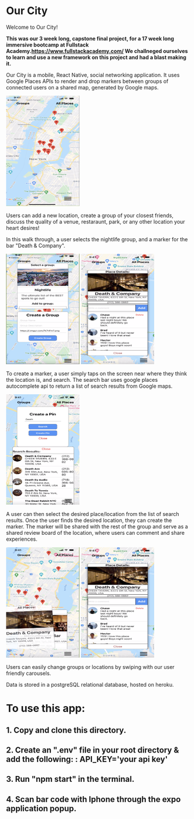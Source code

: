 # Our City

Welcome to Our City!

**This was our 3 week long, capstone final project, for a 17 week long immersive bootcamp at Fullstack Academy.<link>https://www.fullstackacademy.com/</link>
We challneged ourselves to learn and use a new framework on this project and had a blast making it.**

Our City is a mobile, React Native, social networking application. It uses Google Places APIs to render and drop markers between groups of connected users on a shared map, generated by Google maps.

 <img src="assets/test.png" width="200" height="300">



Users can add a new location, create a group of your closest friends, discuss the quality of a venue, restaraunt, park, or any other location your heart desires!

 In this walk through, a user selects the nightlife group, and a marker for the bar "Death & Company".


<img src="assets/nightLife.png" width="200" height="300">
<img src="assets/singleTag.png" width="200" height="300">


To create a marker, a user simply taps on the screen near where they think the location is, and search. The search bar uses google places autocomplete api to return a list of search results from Google maps.



<img src="assets/death&Company.png" width="200" height="300">

A user can then select the desired place/location from the list of search results. Once the user finds the desired location, they can create the marker. The marker will be shared with the rest of the group and serve as a shared review board of the location, where users can comment and share experiences.

<img src="assets/allTags.png" width="200" height="300">
<img src="assets/singleTag.png" width="200" height="300">


Users can easily change groups or locations by swiping with our user friendly carousels.

Data is stored in a postgreSQL relational database, hosted on heroku.


#



# To use this app:
## 1. Copy and clone this directory.
## 2. Create an ".env" file in your root directory & add the following: : API_KEY='your api key'
## 3. Run "npm start" in the terminal.
## 4. Scan bar code with Iphone through the expo application popup.







